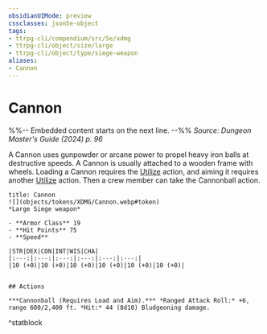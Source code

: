 ```yaml
---
obsidianUIMode: preview
cssclasses: json5e-object
tags:
- ttrpg-cli/compendium/src/5e/xdmg
- ttrpg-cli/object/size/large
- ttrpg-cli/object/type/siege-weapon
aliases:
- Cannon
---
```

# Cannon
%%-- Embedded content starts on the next line. --%%
*Source: Dungeon Master's Guide (2024) p. 96*  

A Cannon uses gunpowder or arcane power to propel heavy iron balls at destructive speeds. A Cannon is usually attached to a wooden frame with wheels. Loading a Cannon requires the [Utilize](/3-Mechanics/CLI/actions.md#Utilize) action, and aiming it requires another [Utilize](/3-Mechanics/CLI/actions.md#Utilize) action. Then a crew member can take the Cannonball action.

```ad-statblock
title: Cannon
![](objects/tokens/XDMG/Cannon.webp#token)
*Large Siege weapon*

- **Armor Class** 19
- **Hit Points** 75
- **Speed** 

|STR|DEX|CON|INT|WIS|CHA|
|:---:|:---:|:---:|:---:|:---:|:---:|
|10 (+0)|10 (+0)|10 (+0)|10 (+0)|10 (+0)|10 (+0)|


## Actions

***Cannonball (Requires Load and Aim).*** *Ranged Attack Roll:* +6, range 600/2,400 ft. *Hit:* 44 (8d10) Bludgeoning damage.
```
^statblock